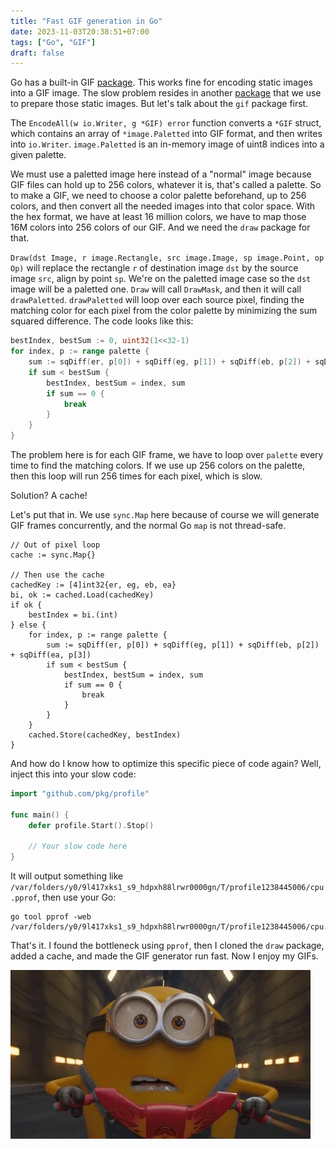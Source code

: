 ```yaml
---
title: "Fast GIF generation in Go"
date: 2023-11-03T20:38:51+07:00
tags: ["Go", "GIF"]
draft: false
---
```


Go has a built-in GIF [package][0]. This works fine for encoding static images into a GIF image. The
slow problem resides in another [package][1] that we use to prepare those static images. But let's talk
about the `gif` package first.

The `EncodeAll(w io.Writer, g *GIF) error` function converts a `*GIF` struct, which contains an array of
`*image.Paletted` into GIF format, and then writes into `io.Writer`. `image.Paletted` is an in-memory image of
uint8 indices into a given palette.

We must use a paletted image here instead of a "normal" image because GIF files can hold up to 256 colors,
whatever it is, that's called a palette. So to make a GIF, we need to choose a color palette beforehand, up
to 256 colors, and then convert all the needed images into that color space. With the hex format, we have at
least 16 million colors, we have to map those 16M colors into 256 colors of our GIF. And we need the `draw`
package for that.

`Draw(dst Image, r image.Rectangle, src image.Image, sp image.Point, op Op)` will replace the rectangle `r`
of destination image `dst` by the source image `src`, align by point `sp`. We're on the paletted image case
so the `dst` image will be a paletted one. `Draw` will call `DrawMask`, and then it will call `drawPaletted`.
`drawPaletted` will loop over each source pixel, finding the matching color for each pixel from the color
palette by minimizing the sum squared difference. The code looks like this:

```go
bestIndex, bestSum := 0, uint32(1<<32-1)
for index, p := range palette {
    sum := sqDiff(er, p[0]) + sqDiff(eg, p[1]) + sqDiff(eb, p[2]) + sqDiff(ea, p[3])
    if sum < bestSum {
        bestIndex, bestSum = index, sum
        if sum == 0 {
            break
        }
    }
}
```

The problem here is for each GIF frame, we have to loop over `palette` every time to find the matching colors.
If we use up 256 colors on the palette, then this loop will run 256 times for each pixel, which is slow.

Solution? A cache!

Let's put that in. We use `sync.Map` here because of course we will generate GIF frames concurrently,
and the normal Go `map` is not thread-safe.

```
// Out of pixel loop
cache := sync.Map{}

// Then use the cache
cachedKey := [4]int32{er, eg, eb, ea}
bi, ok := cached.Load(cachedKey)
if ok {
    bestIndex = bi.(int)
} else {
    for index, p := range palette {
        sum := sqDiff(er, p[0]) + sqDiff(eg, p[1]) + sqDiff(eb, p[2]) + sqDiff(ea, p[3])
        if sum < bestSum {
            bestIndex, bestSum = index, sum
            if sum == 0 {
                break
            }
        }
    }
    cached.Store(cachedKey, bestIndex)
}
```

And how do I know how to optimize this specific piece of code again? Well, inject this into your slow code:

```go
import "github.com/pkg/profile"

func main() {
    defer profile.Start().Stop()

    // Your slow code here
}
```

It will output something like `/var/folders/y0/9l417xks1_s9_hdpxh88lrwr0000gn/T/profile1238445006/cpu.pprof`, then
use your Go:

```shell
go tool pprof -web /var/folders/y0/9l417xks1_s9_hdpxh88lrwr0000gn/T/profile1238445006/cpu.pprof
```

That's it. I found the bottleneck using `pprof`, then I cloned the `draw` package, added a cache, and made the GIF
generator run fast. Now I enjoy my GIFs.

![](/gif.webp)

[0]: https://pkg.go.dev/image/gif
[1]: https://pkg.go.dev/image/draw
